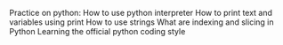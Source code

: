 Practice on python:
How to use python interpreter
How to print text and variables using print
How to use strings
What are indexing and slicing in Python
Learning the official python coding style
